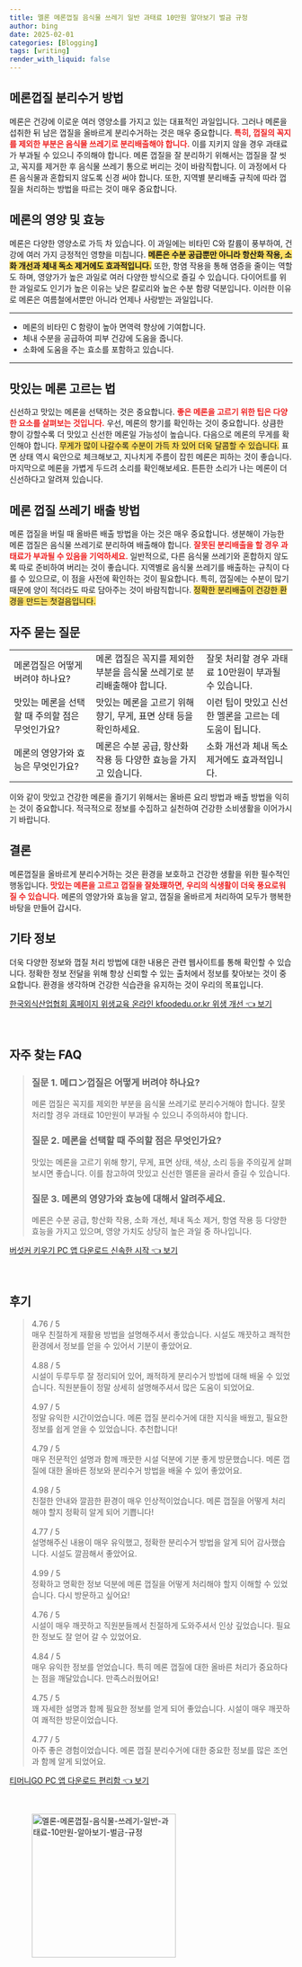 ```yaml
---
title: 멜론 메론껍질 음식물 쓰레기 일반 과태료 10만원 알아보기 벌금 규정
author: bing
date: 2025-02-01
categories: [Blogging]
tags: [writing]
render_with_liquid: false
---
```



<h2 id='메론껍질_분리수거_방법'>메론껍질 분리수거 방법</h2>

<p>메론은 건강에 이로운 여러 영양소를 가지고 있는 대표적인 과일입니다. 그러나 메론을 섭취한 뒤 남은 껍질을 올바르게 분리수거하는 것은 매우 중요합니다. <b><span style="color: #ee2323;">특히, 껍질의 꼭지를 제외한 부분은 음식물 쓰레기로 분리배출해야 합니다.</span></b> 이를 지키지 않을 경우 과태료가 부과될 수 있으니 주의해야 합니다. 메론 껍질을 잘 분리하기 위해서는 껍질을 잘 씻고, 꼭지를 제거한 후 음식물 쓰레기 통으로 버리는 것이 바람직합니다. 이 과정에서 다른 음식물과 혼합되지 않도록 신경 써야 합니다. 또한, 지역별 분리배출 규칙에 따라 껍질을 처리하는 방법을 따르는 것이 매우 중요합니다.</p>

<h2 id='메론의_영양_및_효능'>메론의 영양 및 효능</h2>

<p>메론은 다양한 영양소로 가득 차 있습니다. 이 과일에는 비타민 C와 칼륨이 풍부하여, 건강에 여러 가지 긍정적인 영향을 미칩니다. <b><span style="background-color: #ffe066;">메론은 수분 공급뿐만 아니라 항산화 작용, 소화 개선과 체내 독소 제거에도 효과적입니다.</span></b> 또한, 항염 작용을 통해 염증을 줄이는 역할도 하며, 영양가가 높은 과일로 여러 다양한 방식으로 즐길 수 있습니다. 다이어트를 위한 과일로도 인기가 높은 이유는 낮은 칼로리와 높은 수분 함량 덕분입니다. 이러한 이유로 메론은 여름철에서뿐만 아니라 언제나 사랑받는 과일입니다.</p>

<hr />

<ul>
    <li>메론의 비타민 C 함량이 높아 면역력 향상에 기여합니다.</li>
    <li>체내 수분을 공급하여 피부 건강에 도움을 줍니다.</li>
    <li>소화에 도움을 주는 효소를 포함하고 있습니다.</li>
</ul>

<hr />

<h2 id='맛있는_메론_고르는_법'>맛있는 메론 고르는 법</h2>

<p>신선하고 맛있는 메론을 선택하는 것은 중요합니다. <b><span style="color: #ee2323;">좋은 메론을 고르기 위한 팁은 다양한 요소를 살펴보는 것입니다.</span></b> 우선, 메론의 향기를 확인하는 것이 중요합니다. 상큼한 향이 강할수록 더 맛있고 신선한 메론일 가능성이 높습니다. 다음으로 메론의 무게를 확인해야 합니다. <span style="background-color: #ffe066;">무게가 많이 나갈수록 수분이 가득 차 있어 더욱 달콤할 수 있습니다.</span> 표면 상태 역시 육안으로 체크해보고, 지나치게 주름이 잡힌 메론은 피하는 것이 좋습니다. 마지막으로 메론을 가볍게 두드려 소리를 확인해보세요. 튼튼한 소리가 나는 메론이 더 신선하다고 알려져 있습니다.</p>

<h2 id='메론_껍질_쓰레기_배출_방법'>메론 껍질 쓰레기 배출 방법</h2>

<p>메론 껍질을 버릴 때 올바른 배출 방법을 아는 것은 매우 중요합니다. 생분해이 가능한 메론 껍질은 음식물 쓰레기로 분리하여 배출해야 합니다. <b><span style="color: #ee2323;">잘못된 분리배출을 할 경우 과태료가 부과될 수 있음을 기억하세요.</span></b> 일반적으로, 다른 음식물 쓰레기와 혼합하지 않도록 따로 준비하여 버리는 것이 좋습니다. 지역별로 음식물 쓰레기를 배출하는 규칙이 다를 수 있으므로, 이 점을 사전에 확인하는 것이 필요합니다. 특히, 껍질에는 수분이 많기 때문에 양이 적더라도 따로 담아주는 것이 바람직합니다. <span style="background-color: #ffe066;">정확한 분리배출이 건강한 환경을 만드는 첫걸음입니다.</span></p>

<h2 id='자주_묻는_질문'>자주 묻는 질문</h2>

<table>
    <tr>
        <td>메론껍질은 어떻게 버려야 하나요?</td>
        <td>메론 껍질은 꼭지를 제외한 부분을 음식물 쓰레기로 분리배출해야 합니다.</td>
        <td>잘못 처리할 경우 과태료 10만원이 부과될 수 있습니다.</td>
    </tr>
    <tr>
        <td>맛있는 메론을 선택할 때 주의할 점은 무엇인가요?</td>
        <td>맛있는 메론을 고르기 위해 향기, 무게, 표면 상태 등을 확인하세요.</td>
        <td>이런 팁이 맛있고 신선한 멜론을 고르는 데 도움이 됩니다.</td>
    </tr>
    <tr>
        <td>메론의 영양가와 효능은 무엇인가요?</td>
        <td>메론은 수분 공급, 항산화 작용 등 다양한 효능을 가지고 있습니다.</td>
        <td>소화 개선과 체내 독소 제거에도 효과적입니다.</td>
    </tr>
</table>

<p>이와 같이 맛있고 건강한 메론을 즐기기 위해서는 올바른 요리 방법과 배출 방법을 익히는 것이 중요합니다. 적극적으로 정보를 수집하고 실천하여 건강한 소비생활을 이어가시기 바랍니다.</p>

<h2 id='결론'>결론</h2>

<p>메론껍질을 올바르게 분리수거하는 것은 환경을 보호하고 건강한 생활을 위한 필수적인 행동입니다. <b><span style="color: #ee2323;">맛있는 메론을 고르고 껍질을 잘处理하면, 우리의 식생활이 더욱 풍요로워질 수 있습니다.</span></b> 메론의 영양가와 효능을 알고, 껍질을 올바르게 처리하여 모두가 행복한 바탕을 만들어 갑시다.</p>

<h2 id='기타_정보'>기타 정보</h2>

<p>더욱 다양한 정보와 껍질 처리 방법에 대한 내용은 관련 웹사이트를 통해 확인할 수 있습니다. 정확한 정보 전달을 위해 항상 신뢰할 수 있는 출처에서 정보를 찾아보는 것이 중요합니다. 환경을 생각하며 건강한 식습관을 유지하는 것이 우리의 목표입니다.</p>


<p><a class="click-button" title="한국외식산업협회 홈페이지 위생교육 온라인 kfoodedu.or.kr 위생 개선" href="https://yellowplanner.github.io/posts/%ED%95%9C%EA%B5%AD%EC%99%B8%EC%8B%9D%EC%82%B0%EC%97%85%ED%98%91%ED%9A%8C-%ED%99%88%ED%8E%98%EC%9D%B4%EC%A7%80-%EC%9C%84%EC%83%9D%EA%B5%90%EC%9C%A1-%EC%98%A8%EB%9D%BC%EC%9D%B8-kfoodedu.or.kr-%EC%9C%84%EC%83%9D-%EA%B0%9C%EC%84%A0/" rel="dofollow">한국외식산업협회 홈페이지 위생교육 온라인 kfoodedu.or.kr 위생 개선 👈 보기</a></p><br>
<h2 id='자주_찾는_FAQ'>자주 찾는 FAQ</h2>
<div itemscope="" itemtype="https://schema.org/FAQPage"> 
<blockquote> 
<div itemscope="" itemprop="mainEntity" itemtype="https://schema.org/Question"> 
<h3 itemprop="name">질문 1. 메ロン껍질은 어떻게 버려야 하나요?</h3> 
<div itemscope="" itemprop="acceptedAnswer" itemtype="https://schema.org/Answer"> 
<span itemprop="text"> 
<p>메론 껍질은 꼭지를 제외한 부분을 음식물 쓰레기로 분리수거해야 합니다. 잘못 처리할 경우 과태료 10만원이 부과될 수 있으니 주의하셔야 합니다.</p> 
</span> 
</div> 
</div> 

<div itemscope="" itemprop="mainEntity" itemtype="https://schema.org/Question"> 
<h3 itemprop="name">질문 2. 메론을 선택할 때 주의할 점은 무엇인가요?</h3> 
<div itemscope="" itemprop="acceptedAnswer" itemtype="https://schema.org/Answer"> 
<span itemprop="text"> 
<p>맛있는 메론을 고르기 위해 향기, 무게, 표면 상태, 색상, 소리 등을 주의깊게 살펴보시면 좋습니다. 이를 참고하여 맛있고 신선한 멜론을 골라서 즐길 수 있습니다.</p> 
</span> 
</div> 
</div> 

<div itemscope="" itemprop="mainEntity" itemtype="https://schema.org/Question"> 
<h3 itemprop="name">질문 3. 메론의 영양가와 효능에 대해서 알려주세요.</h3> 
<div itemscope="" itemprop="acceptedAnswer" itemtype="https://schema.org/Answer"> 
<span itemprop="text"> 
<p>메론은 수분 공급, 항산화 작용, 소화 개선, 체내 독소 제거, 항염 작용 등 다양한 효능을 가지고 있으며, 영양 가치도 상당히 높은 과일 중 하나입니다.</p> 
</span> 
</div> 
</div> 
</blockquote> 
</div>
<p><a class="click-button" title="버섯커 키우기 PC 앱 다운로드 신속한 시작" href="https://yellowplanner.github.io/posts/%EB%B2%84%EC%84%AF%EC%BB%A4-%ED%82%A4%EC%9A%B0%EA%B8%B0-PC-%EC%95%B1-%EB%8B%A4%EC%9A%B4%EB%A1%9C%EB%93%9C-%EC%8B%A0%EC%86%8D%ED%95%9C-%EC%8B%9C%EC%9E%91/" rel="dofollow">버섯커 키우기 PC 앱 다운로드 신속한 시작 👈 보기</a></p><br>
<h2 id='후기'>후기</h2>
<div itemscope itemtype="https://schema.org/Product">
  <blockquote>
  <div itemprop="review" itemscope itemtype="https://schema.org/Review">
      <div itemprop="reviewRating" itemscope itemtype="https://schema.org/Rating"> <span itemprop="ratingValue">4.76</span> / <span itemprop="bestRating">5</span> </div>
      <span itemprop="reviewBody">매우 친절하게 재활용 방법을 설명해주셔서 좋았습니다. 시설도 깨끗하고 쾌적한 환경에서 정보를 얻을 수 있어서 기분이 좋았어요.</span>
  </div>
  <br>
  <div itemprop="review" itemscope itemtype="https://schema.org/Review">
      <div itemprop="reviewRating" itemscope itemtype="https://schema.org/Rating"> <span itemprop="ratingValue">4.88</span> / <span itemprop="bestRating">5</span> </div>
      <span itemprop="reviewBody">시설이 두루두루 잘 정리되어 있어, 쾌적하게 분리수거 방법에 대해 배울 수 있었습니다. 직원분들이 정말 상세히 설명해주셔서 많은 도움이 되었어요.</span>
  </div>
  <br>
  <div itemprop="review" itemscope itemtype="https://schema.org/Review">
      <div itemprop="reviewRating" itemscope itemtype="https://schema.org/Rating"> <span itemprop="ratingValue">4.97</span> / <span itemprop="bestRating">5</span> </div>
      <span itemprop="reviewBody">정말 유익한 시간이었습니다. 메론 껍질 분리수거에 대한 지식을 배웠고, 필요한 정보를 쉽게 얻을 수 있었습니다. 추천합니다!</span>
  </div>
  <br>
  <div itemprop="review" itemscope itemtype="https://schema.org/Review">
      <div itemprop="reviewRating" itemscope itemtype="https://schema.org/Rating"> <span itemprop="ratingValue">4.79</span> / <span itemprop="bestRating">5</span> </div>
      <span itemprop="reviewBody">매우 전문적인 설명과 함께 깨끗한 시설 덕분에 기분 좋게 방문했습니다. 메론 껍질에 대한 올바른 정보와 분리수거 방법을 배울 수 있어 좋았어요.</span>
  </div>
  <br>
  <div itemprop="review" itemscope itemtype="https://schema.org/Review">
      <div itemprop="reviewRating" itemscope itemtype="https://schema.org/Rating"> <span itemprop="ratingValue">4.98</span> / <span itemprop="bestRating">5</span> </div>
      <span itemprop="reviewBody">친절한 안내와 깔끔한 환경이 매우 인상적이었습니다. 메론 껍질을 어떻게 처리해야 할지 정확히 알게 되어 기쁩니다!</span>
  </div>
  <br>
  <div itemprop="review" itemscope itemtype="https://schema.org/Review">
      <div itemprop="reviewRating" itemscope itemtype="https://schema.org/Rating"> <span itemprop="ratingValue">4.77</span> / <span itemprop="bestRating">5</span> </div>
      <span itemprop="reviewBody">설명해주신 내용이 매우 유익했고, 정확한 분리수거 방법을 알게 되어 감사했습니다. 시설도 깔끔해서 좋았어요.</span>
  </div>
  <br>
  <div itemprop="review" itemscope itemtype="https://schema.org/Review">
      <div itemprop="reviewRating" itemscope itemtype="https://schema.org/Rating"> <span itemprop="ratingValue">4.99</span> / <span itemprop="bestRating">5</span> </div>
      <span itemprop="reviewBody">정확하고 명확한 정보 덕분에 메론 껍질을 어떻게 처리해야 할지 이해할 수 있었습니다. 다시 방문하고 싶어요!</span>
  </div>
  <br>
  <div itemprop="review" itemscope itemtype="https://schema.org/Review">
      <div itemprop="reviewRating" itemscope itemtype="https://schema.org/Rating"> <span itemprop="ratingValue">4.76</span> / <span itemprop="bestRating">5</span> </div>
      <span itemprop="reviewBody">시설이 매우 깨끗하고 직원분들께서 친절하게 도와주셔서 인상 깊었습니다. 필요한 정보도 잘 얻어 갈 수 있었어요.</span>
  </div>
  <br>
  <div itemprop="review" itemscope itemtype="https://schema.org/Review">
      <div itemprop="reviewRating" itemscope itemtype="https://schema.org/Rating"> <span itemprop="ratingValue">4.84</span> / <span itemprop="bestRating">5</span> </div>
      <span itemprop="reviewBody">매우 유익한 정보를 얻었습니다. 특히 메론 껍질에 대한 올바른 처리가 중요하다는 점을 깨달았습니다. 만족스러웠어요!</span>
  </div>
  <br>
  <div itemprop="review" itemscope itemtype="https://schema.org/Review">
      <div itemprop="reviewRating" itemscope itemtype="https://schema.org/Rating"> <span itemprop="ratingValue">4.75</span> / <span itemprop="bestRating">5</span> </div>
      <span itemprop="reviewBody">꽤 자세한 설명과 함께 필요한 정보를 얻게 되어 좋았습니다. 시설이 매우 깨끗하여 쾌적한 방문이었습니다.</span>
  </div>
  <br>
  <div itemprop="review" itemscope itemtype="https://schema.org/Review">
      <div itemprop="reviewRating" itemscope itemtype="https://schema.org/Rating"> <span itemprop="ratingValue">4.77</span> / <span itemprop="bestRating">5</span> </div>
      <span itemprop="reviewBody">아주 좋은 경험이었습니다. 메론 껍질 분리수거에 대한 중요한 정보를 많은 조언과 함께 알게 되었어요.</span>
  </div>
  </blockquote>
</div>
<p><a class="click-button" title="티머니GO PC 앱 다운로드 편리함" href="https://yellowplanner.github.io/posts/%ED%8B%B0%EB%A8%B8%EB%8B%88GO-PC-%EC%95%B1-%EB%8B%A4%EC%9A%B4%EB%A1%9C%EB%93%9C-%ED%8E%B8%EB%A6%AC%ED%95%A8/" rel="dofollow">티머니GO PC 앱 다운로드 편리함 👈 보기</a></p><br>
<figure class="image"><img src="https://yellowplanner.github.io/assets/img/thumbnail/멜론-메론껍질-음식물-쓰레기-일반-과태료-10만원-알아보기-벌금-규정.webp" alt="멜론-메론껍질-음식물-쓰레기-일반-과태료-10만원-알아보기-벌금-규정" width="256" height="256"></figure>